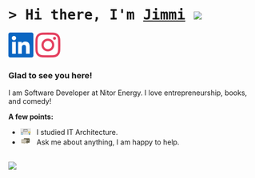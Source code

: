 # <samp>&gt; Hi there, I'm <a href="https://jimm.is" target="_blank">Jimmi</a> <img src="https://media.giphy.com/media/hvRJCLFzcasrR4ia7z/giphy.gif" width="25"> </samp>

[![Alt text](./assets/linkedin.svg)](https://www.linkedin.com/in/jimmigmortensen/)
[![Alt text](./assets/instagram.svg)](https://www.instagram.com/thatjimmi/)

### Glad to see you here! &nbsp;

I am Software Developer at Nitor Energy. I love entrepreneurship, books, and comedy!

**A few points:**
- <img src="./assets/lightning.gif?raw=true" width="21" />&nbsp;&nbsp; I studied IT Architecture.
- <img src="./assets/message.gif?raw=true" width="21" />&nbsp;&nbsp; Ask me about anything, I am happy to help.
</br>
<img  height="480em" src="https://github-readme-stats.vercel.app/api/top-langs/?username=thatjimmi&show_icons=true&bg_color=0D1117&langs_count=8&title_color=fff&text_color=fff"/>
